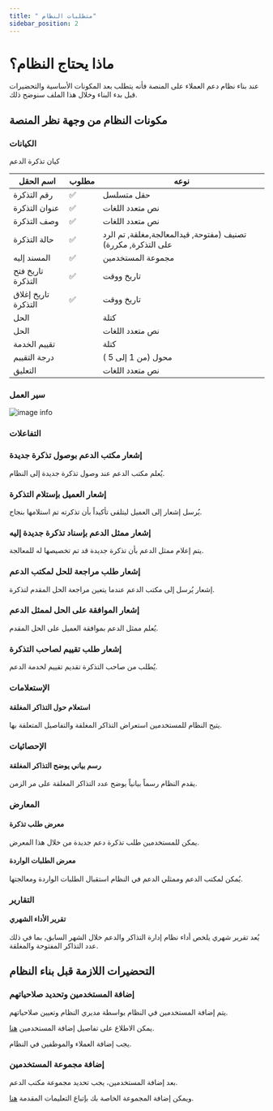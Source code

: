 ```yaml
---
title: " متطلبات النظام"
sidebar_position: 2
---
```


# ماذا يحتاج النظام؟
عند بناء نظام دعم العملاء على  المنصة فأنه يتطلب بعد المكونات الأساسية والتحضيرات قبل بدء البناء وخلال هذا الملف سنوضح ذلك. 

## مكونات النظام من وجهة نظر المنصة
### الكيانات 
كيان تذكرة الدعم 

|اسم الحقل | مطلوب  | نوعه |
|-----------|--------|------|
| رقم التذكرة | :white_check_mark: |  حقل متسلسل | 
| عنوان التذكرة| :white_check_mark: |   نص متعدد اللغات|
|  وصف التذكرة | :white_check_mark: |  نص متعدد اللغات|
|حالة التذكرة| :white_check_mark: |   تصنيف (مفتوحة, قيدالمعالجة,مغلقة, تم الرد على التذكرة, مكررة)|
|  المسند إليه | :white_check_mark: |  مجموعة المستخدمين |
|  تاريخ فتح التذكرة | :white_check_mark: |   تاريخ ووقت |
|   تاريخ إغلاق التذكرة | :white_check_mark: |  تاريخ ووقت  |
| الحل |  | كتلة |
| الحل | | نص متعدد اللغات|
| تقييم الخدمة |  |   كتلة |
| درجة التقييم  |  | محول (من 1 إلى 5 )|
| التعليق| |  نص متعدد اللغات|

### سير العمل 
![image info](../../../static/img/tutorial/customer-support-system/customer-support-system-system-needs(1).png)

### التفاعلات 
### إشعار مكتب الدعم بوصول تذكرة جديدة
يُعلم مكتب الدعم عند وصول تذكرة جديدة إلى النظام.
### إشعار العميل بإستلام التذكرة
يُرسل إشعار إلى العميل ليتلقى تأكيداً بأن تذكرته تم استلامها بنجاح.
### إشعار ممثل الدعم بإسناد تذكرة جديدة إليه
يتم إعلام ممثل الدعم بأن تذكرة جديدة قد تم تخصيصها له للمعالجة.
### إشعار طلب مراجعة للحل لمكتب الدعم
إشعار يُرسل إلى مكتب الدعم عندما يتعين مراجعة الحل المقدم لتذكرة.
### إشعار الموافقة على الحل لممثل الدعم
يُعلم ممثل الدعم بموافقة العميل على الحل المقدم.
### إشعار طلب تقييم لصاحب التذكرة
يُطلب من صاحب التذكرة تقديم تقييم لخدمة الدعم.

### الإستعلامات
#### استعلام حول التذاكر المغلقة
يتيح النظام للمستخدمين استعراض التذاكر المغلقة والتفاصيل المتعلقة بها.

### الإحصائيات 
#### رسم بياني يوضح التذاكر المغلقة
يقدم النظام رسماً بيانياً يوضح عدد التذاكر المغلقة على مر الزمن.

### المعارض
#### معرض طلب تذكرة
يمكن للمستخدمين طلب تذكرة دعم جديدة من خلال هذا المعرض.

#### معرض الطلبات الواردة
يُمكن لمكتب الدعم وممثلي الدعم في النظام استقبال الطلبات الواردة ومعالجتها.

### التقارير 
#### تقرير الأداء الشهري
يُعد تقرير شهري يلخص أداء نظام إدارة التذاكر والدعم خلال الشهر السابق، بما في ذلك عدد التذاكر المفتوحة والمغلقة.

## التحضيرات اللازمة قبل بناء النظام 

### إضافة المستخدمين وتحديد صلاحياتهم
يتم إضافة المستخدمين في النظام بواسطة مديري النظام وتعيين صلاحياتهم.

يمكن الاطلاع على تفاصيل إضافة المستخدمين [هنا](../../guide/information-structures-concepts/basic-concepts/users.md).

يجب إضافة العملاء والموظفين في النظام.

### إضافة مجموعة المستخدمين
بعد إضافة المستخدمين، يجب تحديد مجموعة مكتب الدعم.

ويمكن إضافة المجموعة الخاصة بك بإتباع التعليمات المقدمة [هنا](../../guide/information-structures-concepts/basic-concepts/groups.md).
